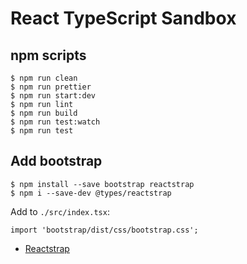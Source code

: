 # React TypeScript Sandbox

## npm scripts

```
$ npm run clean
$ npm run prettier
$ npm run start:dev
$ npm run lint
$ npm run build
$ npm run test:watch
$ npm run test
```

## Add bootstrap

```
$ npm install --save bootstrap reactstrap
$ npm i --save-dev @types/reactstrap
```

Add to `./src/index.tsx`:

```
import 'bootstrap/dist/css/bootstrap.css';
```

- [Reactstrap](https://github.com/reactstrap/reactstrap)
